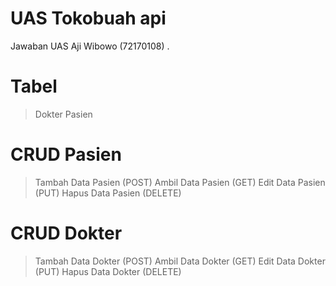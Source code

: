 # UAS Tokobuah api
Jawaban UAS Aji Wibowo (72170108)
.
# Tabel
> Dokter
> Pasien

# CRUD Pasien
> Tambah Data Pasien (POST)
> Ambil Data Pasien (GET)
> Edit Data Pasien (PUT)
> Hapus Data Pasien (DELETE)

# CRUD Dokter
> Tambah Data Dokter (POST)
> Ambil Data Dokter (GET)
> Edit Data Dokter (PUT)
> Hapus Data Dokter (DELETE)
